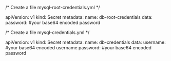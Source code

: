 /* Create a file mysql-root-credentials.yml */

apiVersion: v1
kind: Secret
metadata:
  name: db-root-credentials
data:
  password: #your base64 encoded password


/* Create a file mysql-credentials.yml */

apiVersion: v1
kind: Secret
metadata:
  name: db-credentials
data:
  username: #your base64 encoded username
  password: #your base64 encoded password

